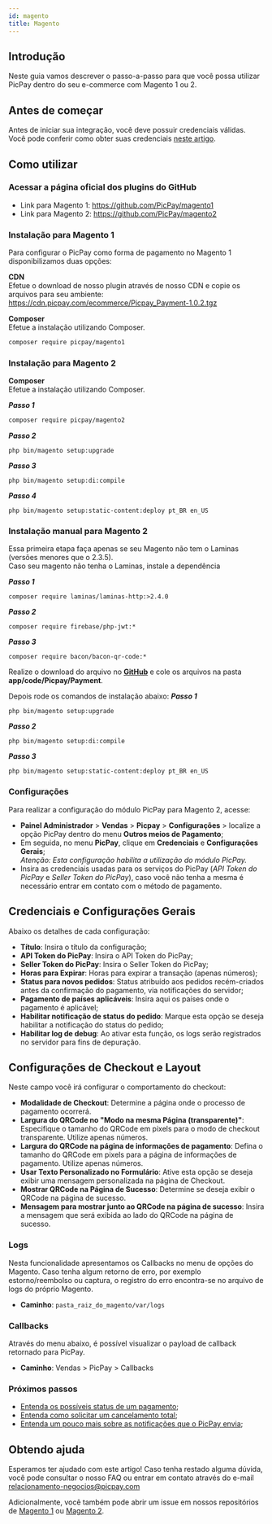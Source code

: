 ```yaml
---
id: magento
title: Magento
---
```


## Introdução

Neste guia vamos descrever o passo-a-passo para que você possa utilizar PicPay dentro do seu e-commerce com Magento 1 ou 2.

## Antes de começar

Antes de iniciar sua integração, você deve possuir credenciais válidas. Você pode conferir como obter suas credenciais [neste artigo](/checkout/intro/getting-started#antes-de-começar).

## Como utilizar

### Acessar a página oficial dos plugins do GitHub

- Link para Magento 1: https://github.com/PicPay/magento1
- Link para Magento 2: https://github.com/PicPay/magento2

### Instalação para Magento 1

Para configurar o PicPay como forma de pagamento no Magento 1 disponibilizamos duas opções:

**CDN**  
Efetue o download de nosso plugin através de nosso CDN e copie os arquivos para seu ambiente: https://cdn.picpay.com/ecommerce/Picpay_Payment-1.0.2.tgz

**Composer**  
Efetue a instalação utilizando Composer.

```bash
composer require picpay/magento1
``` 

### Instalação para Magento 2

**Composer**  
Efetue a instalação utilizando Composer.

***Passo 1***
```bash
composer require picpay/magento2
``` 
***Passo 2***
``` 
php bin/magento setup:upgrade
``` 
***Passo 3***
``` 
php bin/magento setup:di:compile
```
***Passo 4***
``` 
php bin/magento setup:static-content:deploy pt_BR en_US
``` 

### Instalação manual para Magento 2 
Essa primeira etapa faça apenas se seu Magento não tem o Laminas (versões menores que o 2.3.5).<br/>
Caso seu magento não tenha o Laminas, instale a dependência

***Passo 1***
```
composer require laminas/laminas-http:>2.4.0
```
***Passo 2***
```
composer require firebase/php-jwt:*
``` 
***Passo 3***
```
composer require bacon/bacon-qr-code:*
```

Realize o download do arquivo no **[GitHub](https://github.com/picpay/magento2)** e cole os arquivos na pasta 
**app/code/Picpay/Payment**.

Depois rode os comandos de instalação abaixo:
***Passo 1***
``` 
php bin/magento setup:upgrade
``` 
***Passo 2***
``` 
php bin/magento setup:di:compile
```
***Passo 3***
``` 
php bin/magento setup:static-content:deploy pt_BR en_US
```

### Configurações

Para realizar a configuração do módulo PicPay para Magento 2, acesse:
- **Painel Administrador** > **Vendas** > **Picpay** > **Configurações** > localize a opção PicPay dentro do menu **Outros meios de Pagamento**;
- Em seguida, no menu **PicPay**, clique em **Credenciais** e **Configurações Gerais**;
<br/>_Atenção: Esta configuração habilita a utilização do módulo PicPay._
- Insira as credenciais usadas para os serviços do PicPay (_API Token do PicPay_ e _Seller Token do PicPay_), caso você não tenha a mesma é necessário entrar em contato com o método de pagamento.

## Credenciais e Configurações Gerais

Abaixo os detalhes de cada configuração:
- **Título**: Insira o título da configuração;
- **API Token do PicPay**: Insira o API Token do PicPay;
- **Seller Token do PicPay**: Insira o Seller Token do PicPay;
- **Horas para Expirar**: Horas para expirar a transação (apenas números);
- **Status para novos pedidos**: Status atribuído aos pedidos recém-criados antes da confirmação do pagamento, via notificações do servidor;
- **Pagamento de países aplicáveis**: Insira aqui os países onde o pagamento é aplicável;
- **Habilitar notificação de status do pedido**: Marque esta opção se deseja habilitar a notificação do status do pedido;
- **Habilitar log de debug**: Ao ativar esta função, os logs serão registrados no servidor para fins de depuração.

## Configurações de Checkout e Layout
Neste campo você irá configurar o comportamento do checkout:
- **Modalidade de Checkout**: Determine a página onde o processo de pagamento ocorrerá.
- **Largura do QRCode no "Modo na mesma Página (transparente)"**: Especifique o tamanho do QRCode em pixels para o modo de checkout transparente. Utilize apenas números.
- **Largura do QRCode na página de informações de pagamento**: Defina o tamanho do QRCode em pixels para a página de informações de pagamento. Utilize apenas números.
- **Usar Texto Personalizado no Formulário**: Ative esta opção se deseja exibir uma mensagem personalizada na página de Checkout.
- **Mostrar QRCode na Página de Sucesso**: Determine se deseja exibir o QRCode na página de sucesso.
- **Mensagem para mostrar junto ao QRCode na página de sucesso**: Insira a mensagem que será exibida ao lado do QRCode na página de sucesso.

### Logs

Nesta funcionalidade apresentamos os Callbacks no menu de opções do Magento.
Caso tenha algum retorno de erro, por exemplo estorno/reembolso ou captura, o registro do erro encontra-se no arquivo de logs do próprio Magento.
- **Caminho**: ```pasta_raiz_do_magento/var/logs```

### Callbacks

Através do menu abaixo, é possível visualizar o payload de callback retornado para PicPay.
- **Caminho**: Vendas > PicPay > Callbacks

### Próximos passos

- [Entenda os possíveis status de um pagamento](/checkout/guides/order-status);
- [Entenda como solicitar um cancelamento total](/checkout/guides/cancel-order);
- [Entenda um pouco mais sobre as notificações que o PicPay envia](/checkout/guides/notifications);

## Obtendo ajuda

Esperamos ter ajudado com este artigo! Caso tenha restado alguma dúvida, você pode consultar o nosso FAQ ou entrar em contato através do e-mail relacionamento-negocios@picpay.com

Adicionalmente, você também pode abrir um issue em nossos repositórios de [Magento 1](https://github.com/PicPay/magento1/issues) ou [Magento 2](https://github.com/PicPay/magento2/issues).

